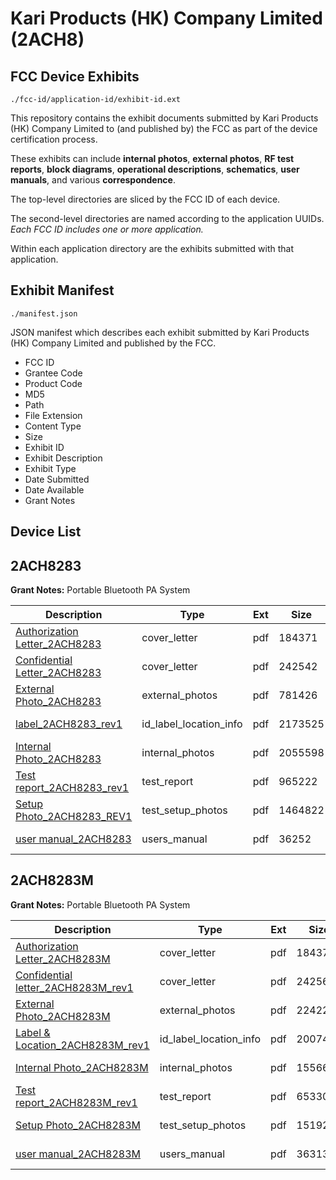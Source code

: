 # Kari Products (HK) Company Limited (2ACH8)
## FCC Device Exhibits

```
./fcc-id/application-id/exhibit-id.ext
```

This repository contains the exhibit documents submitted by Kari Products (HK) Company Limited to (and published by) the FCC as part of the device certification process.

These exhibits can include **internal photos**, **external photos**, **RF test reports**, **block diagrams**, **operational descriptions**, **schematics**, **user manuals**, and various **correspondence**.

The top-level directories are sliced by the FCC ID of each device.

The second-level directories are named according to the application UUIDs. *Each FCC ID includes one or more application.*

Within each application directory are the exhibits submitted with that application. 

## Exhibit Manifest

```
./manifest.json
```

JSON manifest which describes each exhibit submitted by Kari Products (HK) Company Limited and published by the FCC.

- FCC ID
- Grantee Code
- Product Code
- MD5
- Path
- File Extension
- Content Type
- Size
- Exhibit ID
- Exhibit Description
- Exhibit Type
- Date Submitted
- Date Available
- Grant Notes

## Device List
## 2ACH8283
**Grant Notes:** Portable Bluetooth PA System

| Description | Type | Ext | Size | Submitted | Available |
| ----------- | ---- | --- | ---- | --------- | --------- |
| [Authorization Letter_2ACH8283](2ACH8283/2eb99f30b1c99b5e19ecbb26a46aa585/2424996.pdf) | cover_letter | pdf | 184371 | 2014-10-23 | 2014-10-27 |
| [Confidential Letter_2ACH8283](2ACH8283/2eb99f30b1c99b5e19ecbb26a46aa585/2424997.pdf) | cover_letter | pdf | 242542 | 2014-10-23 | 2014-10-27 |
| [External Photo_2ACH8283](2ACH8283/2eb99f30b1c99b5e19ecbb26a46aa585/2424998.pdf) | external_photos | pdf | 781426 | 2014-10-23 | 2014-10-27 |
| [label_2ACH8283_rev1](2ACH8283/2eb99f30b1c99b5e19ecbb26a46aa585/2425004.pdf) | id_label_location_info | pdf | 2173525 | 2014-10-23 | 2014-10-27 |
| [Internal Photo_2ACH8283](2ACH8283/2eb99f30b1c99b5e19ecbb26a46aa585/2425002.pdf) | internal_photos | pdf | 2055598 | 2014-10-23 | 2014-10-27 |
| [Test report_2ACH8283_rev1](2ACH8283/2eb99f30b1c99b5e19ecbb26a46aa585/2425008.pdf) | test_report | pdf | 965222 | 2014-10-23 | 2014-10-27 |
| [Setup Photo_2ACH8283_REV1](2ACH8283/2eb99f30b1c99b5e19ecbb26a46aa585/2425009.pdf) | test_setup_photos | pdf | 1464822 | 2014-10-23 | 2014-10-27 |
| [user manual_2ACH8283](2ACH8283/2eb99f30b1c99b5e19ecbb26a46aa585/2425010.pdf) | users_manual | pdf | 36252 | 2014-10-23 | 2014-10-27 |
## 2ACH8283M
**Grant Notes:** Portable Bluetooth PA System

| Description | Type | Ext | Size | Submitted | Available |
| ----------- | ---- | --- | ---- | --------- | --------- |
| [Authorization Letter_2ACH8283M](2ACH8283M/95321b027f30d437d6393f30dd358e8a/2369142.pdf) | cover_letter | pdf | 184378 | 2014-08-26 | 2014-08-29 |
| [Confidential letter_2ACH8283M_rev1](2ACH8283M/95321b027f30d437d6393f30dd358e8a/2371342.pdf) | cover_letter | pdf | 242562 | 2014-08-28 | 2014-08-29 |
| [External Photo_2ACH8283M](2ACH8283M/95321b027f30d437d6393f30dd358e8a/2369144.pdf) | external_photos | pdf | 2242266 | 2014-08-26 | 2014-08-29 |
| [Label & Location_2ACH8283M_rev1](2ACH8283M/95321b027f30d437d6393f30dd358e8a/2371344.pdf) | id_label_location_info | pdf | 200748 | 2014-08-28 | 2014-08-29 |
| [Internal Photo_2ACH8283M](2ACH8283M/95321b027f30d437d6393f30dd358e8a/2369145.pdf) | internal_photos | pdf | 1556646 | 2014-08-26 | 2014-08-29 |
| [Test report_2ACH8283M_rev1](2ACH8283M/95321b027f30d437d6393f30dd358e8a/2371343.pdf) | test_report | pdf | 653301 | 2014-08-28 | 2014-08-29 |
| [Setup Photo_2ACH8283M](2ACH8283M/95321b027f30d437d6393f30dd358e8a/2369146.pdf) | test_setup_photos | pdf | 1519245 | 2014-08-26 | 2014-08-29 |
| [user manual_2ACH8283M](2ACH8283M/95321b027f30d437d6393f30dd358e8a/2369149.pdf) | users_manual | pdf | 36313 | 2014-08-26 | 2014-08-29 |
